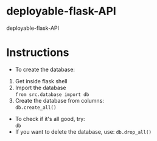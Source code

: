 # deployable-flask-API
deployable-flask-API

# Instructions
- To create the database:
1. Get inside flask shell
2. Import the database  
```from src.database import db```
3. Create the database from columns:  
```db.create_all()```
- To check if it's all good, try:   
```db```
- If you want to delete the database, use: 
```db.drop_all()```


